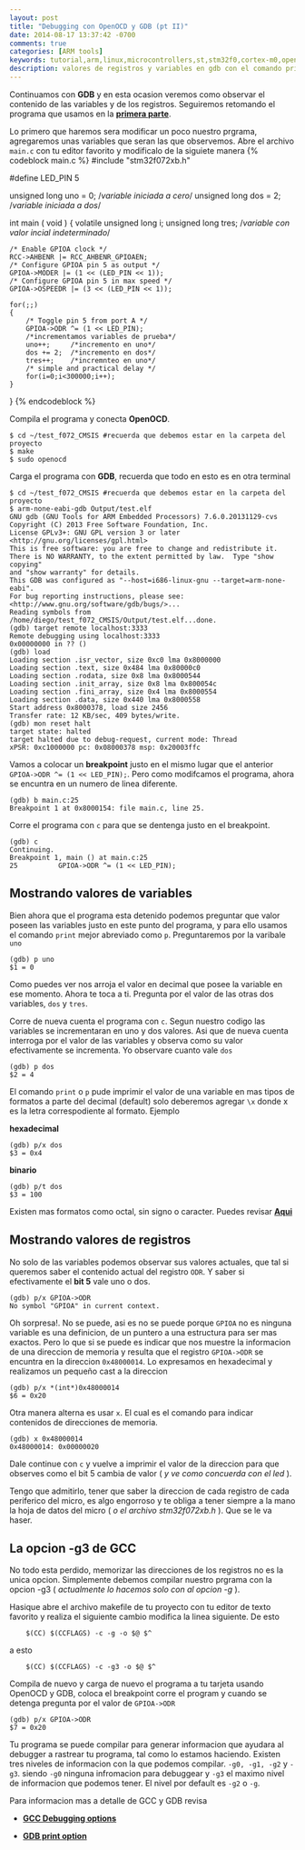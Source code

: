 ```yaml
---
layout: post
title: "Debugging con OpenOCD y GDB (pt II)"
date: 2014-08-17 13:37:42 -0700
comments: true
categories: [ARM tools]
keywords: tutorial,arm,linux,microcontrollers,st,stm32f0,cortex-m0,openocd, gdb
description: valores de registros y variables en gdb con el comando print 
---
```


Continuamos con **GDB** y en esta ocasion veremos como observar el contenido de las variables y de los registros. Seguiremos retomando el programa que usamos en la [**primera parte**](http://localhost:4000/blog/2014/08/17/debugging-con-openocd-y-gdb/).

Lo primero que haremos sera modificar un poco nuestro prgrama, agregaremos unas variables que seran las que observemos. Abre el archivo `main.c` con tu editor favorito y modificalo de la siguiete manera
{% codeblock main.c %}
#include "stm32f072xb.h"

#define LED_PIN 5

unsigned long uno = 0; /*variable iniciada a cero*/
unsigned long dos = 2; /*variable iniciada a dos*/
 
int main ( void )
{
    volatile unsigned long i;
    unsigned long tres;  /*variable con valor incial indeterminado*/


    /* Enable GPIOA clock */
    RCC->AHBENR |= RCC_AHBENR_GPIOAEN;
    /* Configure GPIOA pin 5 as output */
    GPIOA->MODER |= (1 << (LED_PIN << 1));
    /* Configure GPIOA pin 5 in max speed */
    GPIOA->OSPEEDR |= (3 << (LED_PIN << 1));

    for(;;)
    {
        /* Toggle pin 5 from port A */
        GPIOA->ODR ^= (1 << LED_PIN);
        /*incrementamos variables de prueba*/
        uno++;     /*incremento en uno*/
        dos += 2;  /*incremento en dos*/
        tres++;    /*incremnteo en uno*/
        /* simple and practical delay */
        for(i=0;i<300000;i++);
    }
}
{% endcodeblock %}

<!--more--> 
Compila el programa y conecta **OpenOCD**.
```
$ cd ~/test_f072_CMSIS #recuerda que debemos estar en la carpeta del proyecto
$ make
$ sudo openocd
```

Carga el programa con **GDB**, recuerda que todo en esto es en otra terminal
```
$ cd ~/test_f072_CMSIS #recuerda que debemos estar en la carpeta del proyecto
$ arm-none-eabi-gdb Output/test.elf
GNU gdb (GNU Tools for ARM Embedded Processors) 7.6.0.20131129-cvs
Copyright (C) 2013 Free Software Foundation, Inc.
License GPLv3+: GNU GPL version 3 or later <http://gnu.org/licenses/gpl.html>
This is free software: you are free to change and redistribute it.
There is NO WARRANTY, to the extent permitted by law.  Type "show copying"
and "show warranty" for details.
This GDB was configured as "--host=i686-linux-gnu --target=arm-none-eabi".
For bug reporting instructions, please see:
<http://www.gnu.org/software/gdb/bugs/>...
Reading symbols from /home/diego/test_f072_CMSIS/Output/test.elf...done.
(gdb) target remote localhost:3333
Remote debugging using localhost:3333
0x00000000 in ?? ()
(gdb) load
Loading section .isr_vector, size 0xc0 lma 0x8000000
Loading section .text, size 0x484 lma 0x80000c0
Loading section .rodata, size 0x8 lma 0x8000544
Loading section .init_array, size 0x8 lma 0x800054c
Loading section .fini_array, size 0x4 lma 0x8000554
Loading section .data, size 0x440 lma 0x8000558
Start address 0x8000378, load size 2456
Transfer rate: 12 KB/sec, 409 bytes/write.
(gdb) mon reset halt
target state: halted
target halted due to debug-request, current mode: Thread
xPSR: 0xc1000000 pc: 0x08000378 msp: 0x20003ffc
```

Vamos a colocar un **breakpoint** justo en  el mismo lugar que el anterior `GPIOA->ODR ^= (1 << LED_PIN);`. Pero como modifcamos el programa, ahora se encuntra en un numero de linea diferente.
```
(gdb) b main.c:25
Breakpoint 1 at 0x8000154: file main.c, line 25.
```

Corre el programa con `c` para que se dentenga justo en el breakpoint.
```
(gdb) c
Continuing.
Breakpoint 1, main () at main.c:25
25          GPIOA->ODR ^= (1 << LED_PIN);
```

Mostrando valores de variables
------------------------------

Bien ahora que el programa esta detenido podemos preguntar que valor poseen las variables justo en este punto del programa, y para ello usamos el comando `print` mejor abreviado como `p`. Preguntaremos por la varibale `uno`
```
(gdb) p uno
$1 = 0
```

Como puedes ver nos arroja el valor en decimal que posee la variable en ese momento. Ahora te toca a ti. Pregunta por el valor de las otras dos variables, `dos` y `tres`.

Corre de nueva cuenta el programa con `c`. Segun nuestro codigo las variables se incrementaran en uno y dos valores. Asi que de nueva cuenta interroga por el valor de las variables y observa como su valor efectivamente se incrementa. Yo observare cuanto vale `dos`
```
(gdb) p dos
$2 = 4
```

El comando `print` o `p` pude imprimir el valor de una variable en mas tipos de formatos a parte del decimal (default) solo deberemos agregar `\x` donde x es la letra correspodiente al formato. Ejemplo

**hexadecimal**
```
(gdb) p/x dos
$3 = 0x4
```
**binario**
```
(gdb) p/t dos
$3 = 100
```

Existen mas formatos como octal, sin signo o caracter. Puedes revisar [**Aqui**](http://davis.lbl.gov/Manuals/GDB/gdb_9.html#SEC58)


Mostrando valores de registros
------------------------------

No solo de las variables podemos observar sus valores actuales, que tal si queremos saber el contenido actual del registro `ODR`. Y saber si efectivamente el **bit 5** vale uno o dos.
```
(gdb) p/x GPIOA->ODR
No symbol "GPIOA" in current context.
```

Oh sorpresa!. No se puede, asi es no se puede porque `GPIOA` no es ninguna variable es una definicion, de un puntero a una estructura para ser mas exactos. Pero lo que si se puede es indicar que nos muestre la informacion de una direccion de memoria y resulta que el registro `GPIOA->ODR` se encuntra en la direccion `0x48000014`.
Lo expresamos en hexadecimal y realizamos un pequeño cast a la direccion  
```
(gdb) p/x *(int*)0x48000014
$6 = 0x20
```

Otra manera alterna es usar `x`. El cual es el comando para indicar contenidos de direcciones de memoria.
```
(gdb) x 0x48000014
0x48000014: 0x00000020
```

Dale continue con `c` y vuelve a imprimir el valor de la direccion para que observes como el bit 5 cambia de valor ( _y ve como concuerda con el led_ ).

Tengo que admitirlo, tener que saber la direccion de cada registro de cada periferico del micro, es algo engorroso y te obliga a tener siempre a la mano la hoja de datos del micro ( _o el archivo stm32f072xb.h_ ). Que se le va haser.


La opcion -g3 de GCC
---------------------

No todo esta perdido, memorizar las direcciones de los registros no es la unica opcion. Simplemente debemos compilar nuestro prgrama con la opcion -g3 ( _actualmente lo hacemos solo con al opcion -g_ ).

Hasique abre el archivo makefile de tu proyecto con tu editor de texto favorito y realiza el siguiente cambio
modifica la linea siguiente. De esto
```
    $(CC) $(CCFLAGS) -c -g -o $@ $^
```
a esto
```
    $(CC) $(CCFLAGS) -c -g3 -o $@ $^
```  

Compila de nuevo y carga de nuevo el programa a tu tarjeta usando OpenOCD y GDB, coloca el breakpoint corre el program y cuando se detenga pregunta por el valor de `GPIOA->ODR`
```
(gdb) p/x GPIOA->ODR
$7 = 0x20
```

Tu programa se puede compilar para generar informacion que ayudara al debugger a rastrear tu programa, tal como lo estamos haciendo. Existen tres niveles de informacion con la que podemos compilar. `-g0, -g1, -g2` y `-g3`. siendo `-g0` ninguna infromacion para debuggear y `-g3` el maximo nivel de informacion que podemos tener. El nivel por default es `-g2` o `-g`. 

 
Para informacion mas a detalle de GCC y GDB revisa

- [**GCC Debugging options**](https://gcc.gnu.org/onlinedocs/gcc-4.4.0/gcc/Debugging-Options.html#Debugging-Options)

- [**GDB print option**](http://davis.lbl.gov/Manuals/GDB/gdb_9.html#SEC58)
